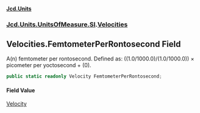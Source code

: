 #### [Jcd.Units](index.md 'index')
### [Jcd.Units.UnitsOfMeasure.SI](Jcd.Units.UnitsOfMeasure.SI.md 'Jcd.Units.UnitsOfMeasure.SI').[Velocities](Velocities.md 'Jcd.Units.UnitsOfMeasure.SI.Velocities')

## Velocities.FemtometerPerRontosecond Field

A(n) femtometer per rontosecond. Defined as: ((1.0/1000.0)/(1.0/1000.0)) × picometer per yoctosecond + (0).

```csharp
public static readonly Velocity FemtometerPerRontosecond;
```

#### Field Value
[Velocity](Velocity.md 'Jcd.Units.UnitTypes.Velocity')
